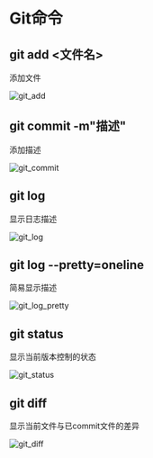 # Git命令

## git add <文件名>

添加文件

![git_add](C:\Users\TKW\Desktop\note\git_pic\git_add.png)

## git commit -m"描述"

添加描述

![git_commit](C:\Users\TKW\Desktop\note\git_pic\git_commit.png)

## git log

显示日志描述

![git_log](C:\Users\TKW\Desktop\note\git_pic\git_log.png)

## git log --pretty=oneline

简易显示描述

![git_log_pretty](C:\Users\TKW\Desktop\note\git_pic\git_log_pretty.png)

## git status

显示当前版本控制的状态

![git_status](C:\Users\TKW\Desktop\note\git_pic\git_status.png)

## git diff

显示当前文件与已commit文件的差异

![git_diff](C:\Users\TKW\Desktop\note\git_pic\git_diff.png)